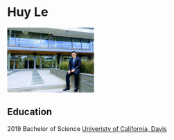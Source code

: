 # Huy Le

<img src='Huy_Avatar.jpg' width=200>
     

## Education

2019  Bachelor of Science [Univeristy of California, Davis](https://www.ucdavis.edu/)


